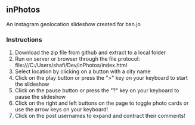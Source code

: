
<h2> inPhotos </h2>
<p> An instagram geolocation slideshow created for ban.jo</p>

<h3>Instructions</h3>
<div>
  <ol>
    <li>Download the zip file from github and extract to a local folder</li>
    <li>Run on server or browser through the file protocol: file:///C:/Users/shafi/Dev/inPhotos/index.html </li>
    <li>Select location by clicking on a button with a city name</li>
    <li>Click on the play button or press the ">" key on your keyboard to start the slideshow</li>
    <li>Click on the pause button or press the "?" key on your keyboard to pause the slideshow</li>
    <li>Click on the right and left buttons on the page to toggle photo cards or use the arrow keys on your keyboard!</li>
    <li>Click on the post usernames to expand and contract their comments!</li>
  </ol>
</div>



